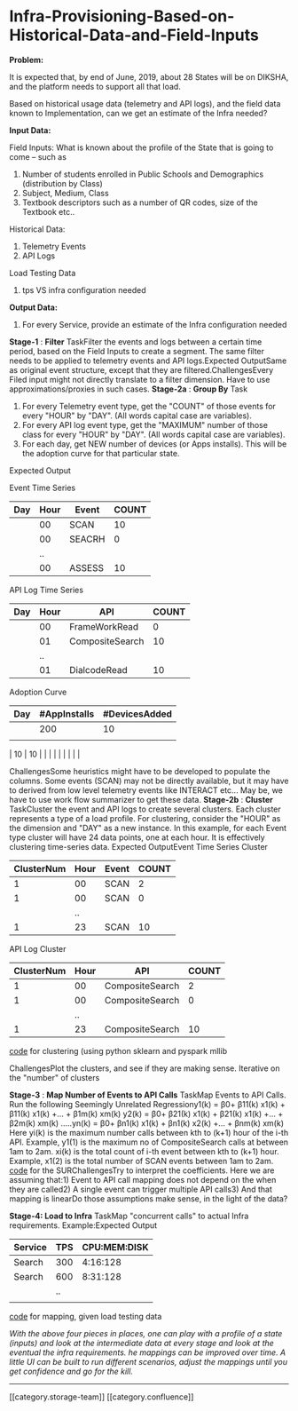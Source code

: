 # Infra-Provisioning-Based-on-Historical-Data-and-Field-Inputs

**Problem:**

It is expected that, by end of June, 2019, about 28 States will be on DIKSHA, and the platform needs to support all that load.

Based on historical usage data (telemetry and API logs), and the field data known to Implementation, can we get an estimate of the Infra needed?

**Input Data:**

Field Inputs: What is known about the profile of the State that is going to come – such as

1. Number of students enrolled in Public Schools and Demographics (distribution by Class)
2. Subject, Medium, Class
3. Textbook descriptors such as a number of QR codes, size of the Textbook etc..

Historical Data:

1. Telemetry Events
2. API Logs

Load Testing Data

1. tps VS infra configuration needed

**Output Data:**

1. For every Service, provide an estimate of the Infra configuration needed

**Stage-1** :  **Filter** TaskFilter the events and logs between a certain time period, based on the Field Inputs to create a segment. The same filter needs to be applied to telemetry events and API logs.Expected OutputSame as original event structure, except that they are filtered.ChallengesEvery Filed input might not directly translate to a filter dimension. Have to use approximations/proxies in such cases. **Stage-2a** :  **Group By** Task

1. For every Telemetry event type, get the "COUNT" of those events for every "HOUR" by "DAY". (All words capital case are variables).&#x20;
2. For every API log event type, get the "MAXIMUM" number of those class for every "HOUR" by "DAY". (All words capital case are variables).&#x20;
3. For each day, get NEW number of devices (or Apps installs). This will be the adoption curve for that particular state.

Expected Output

Event Time Series

| Day | Hour | Event  | COUNT |
| --- | ---- | ------ | ----- |
|     | 00   | SCAN   | 10    |
|     | 00   | SEACRH | 0     |
|     | ..   |        |       |
|     | 00   | ASSESS | 10    |

API Log Time Series

| Day | Hour | API             | COUNT |
| --- | ---- | --------------- | ----- |
|     | 00   | FrameWorkRead   | 0     |
|     | 01   | CompositeSearch | 10    |
|     | ..   |                 |       |
|     | 01   | DialcodeRead    | 10    |

Adoption Curve

| Day | #AppInstalls | #DevicesAdded |
| --- | ------------ | ------------- |
|     | 200          | 10            |
|     |              |               |

\| 10 | 10 | | | | | | | | |

ChallengesSome heuristics might have to be developed to populate the columns. Some events (SCAN) may not be directly available, but it may have to derived from low level telemetry events like INTERACT  etc... May be, we have to use work flow summarizer to get these data. **Stage-2b** : **Cluster** TaskCluster the event and API logs to create several clusters. Each cluster represents a type of a load profile. For clustering, consider the "HOUR" as the dimension and "DAY" as a new instance. In this example, for each Event type cluster will have 24 data points, one at each hour. It is effectively clustering time-series data. Expected OutputEvent Time Series Cluster

| ClusterNum | Hour | Event | COUNT |
| ---------- | ---- | ----- | ----- |
| 1          | 00   | SCAN  | 2     |
| 1          | 00   | SCAN  | 0     |
|            | ..   |       |       |
| 1          | 23   | SCAN  | 10    |

API Log Cluster

| ClusterNum | Hour | API             | COUNT |
| ---------- | ---- | --------------- | ----- |
| 1          | 00   | CompositeSearch | 2     |
| 1          | 00   | CompositeSearch | 0     |
|            | ..   |                 |       |
| 1          | 23   | CompositeSearch | 10    |

[code](https://github.com/ekstep/Data-Science/blob/master/explore/poc/autoscale/segments/clusterEvents.py) for clustering (using python sklearn and pyspark mllib

ChallengesPlot the clusters, and see if they are making sense. Iterative on the "number" of clusters

**Stage-3** :  **Map Number of Events to API Calls** TaskMap Events  to API Calls. Run the following Seemingly Unrelated Regressiony1(k)  = β0+  β11(k) x1(k)  + β11(k) x1(k)  +... + β1m(k) xm(k) y2(k)  = β0+  β21(k) x1(k)  + β21(k) x1(k)  +... + β2m(k) xm(k) .....yn(k)  = β0+  βn1(k) x1(k)  + βn1(k) x2(k)  +... + βnm(k) xm(k) Here yi(k) is the maximum number calls between kth to (k+1) hour of the i-th API. Example, y1(1) is the maximum no of CompositeSearch calls at between 1am to 2am. xi(k) is the total count of i-th event between kth to (k+1) hour. Example, x1(2) is the total number of SCAN events  between 1am to 2am. [code](https://github.com/ekstep/Data-Science/blob/master/explore/poc/autoscale/segments/events2apis.py) for the SURChallengesTry to interpret the coefficients. Here we are assuming that:1) Event to API call mapping does not depend on the when they are called2) A single event can trigger multiple API calls3) And that mapping is linearDo those assumptions make sense, in the light of the data?

**Stage-4: Load to Infra** TaskMap "concurrent calls" to actual Infra requirements. Example:Expected Output

| Service | TPS | CPU:MEM:DISK |
| ------- | --- | ------------ |
| Search  | 300 | 4:16:128     |
| Search  | 600 | 8:31:128     |
|         | ..  |              |
|         |     |              |

[code](https://github.com/ekstep/Data-Science/blob/master/explore/poc/autoscale/segments/api2infra.py) for mapping, given load testing data

&#x20; _With the above four pieces in places, one can play with a profile of a state (inputs) and look at the intermediate data at every stage and look at the eventual the infra requirements. he mappings can be improved over time. A little UI can be built to run different scenarios, adjust the mappings until  you get confidence and  go for the kill._

***

\[\[category.storage-team]] \[\[category.confluence]]
